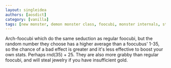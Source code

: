 ```yaml
---
layout: singleidea
authors: [aosdict]
category: [vanilla]
tags: [new monster, demon monster class, foocubi, monster internals, stealing]
---
```

Arch-foocubi which do the same seduction as regular foocubi, but the random number they choose has a higher average than a foocubus' 1-35, so the chance of a bad effect is greater and it's less effective to boost your own stats. Perhaps rnd(35) + 25. They are also more grabby than regular foocubi, and will steal jewelry if you have insufficient gold.
